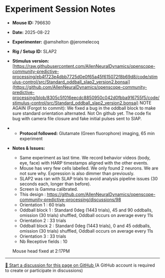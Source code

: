 # Experiment Session Notes

- **Mouse ID:** 796630
- **Date:** 2025-08-22
- **Experimenter:** @amshelton @jeromelecoq 
- **Rig / Setup ID:** SLAP2
- **Stimulus version:** [https://raw.githubusercontent.com/AllenNeuralDynamics/openscope-community-predictive-processing/eb4f723e4dbb7725d0e0f65a45f615072f8b69d8/code/stimulus-control/src/Standard_oddball_slap2_version2.bonsai](https://github.com/AllenNeuralDynamics/openscope-community-predictive-processing/blob/8305c5f016eecdc8850950c042d0fbba916755f5/code/stimulus-control/src/Standard_oddball_slap2_version2.bonsai)
NOTE AGAIN (Forgot to commit): We fixed a bug in the oddball block to make sure standard orientation alternated. Not On github yet.
The code fix bug with camera file closure and fake initial pulses sent to SlAP. 
- - **Protocol followed:** Glutamate (Green fluorophore) imaging, 65 min experiment
- **Notes & Issues:**
    - Same experiment as last time. We record behavior videos (body, eye, face) with HARP timestamps aligned with the other events.
    - Mouse has very few cells labelled. We only found 2 neurons. We are not sure why. Expression is also dimmer than previously. 
    - SLAP2 was ran with SLAP trials to avoid analysis pipeline issues (30 seconds each, longer than before). 
    - Screen is Gamma calibrated.
    - This design : https://github.com/AllenNeuralDynamics/openscope-community-predictive-processing/discussions/98
    - Orientation 1  : 60 trials
    - Oddball block 1 : Standard 0deg (1443 trials), 45 and 90 oddballs, omission (30 trials) shuffled, Oddball occurs on average every  11s
    - Orientation 2  : 33 trials
    - Oddball block 2 : Standard 0deg (1443 trials), 0 and 45 oddballs, omission (30 trials) shuffled, Oddball occurs on average every  11s
    - Orientation 3  : 33 trials
    - Nb Receptive fields : 10
      
    Mouse head fixed at 2:17PM

<!-- DISCUSSION_LINK_START -->
<div class="discussion-link">
    <hr>
    <p>
        <a href="https://github.com/allenneuraldynamics/openscope-community-predictive-processing/discussions/new?category=q-a&title=Discussion%3A%20experiments/allen_institute/slap2/allen_institute_796630_2025_08_25" target="_blank">
            💬 Start a discussion for this page on GitHub
        </a>
        <span class="note">(A GitHub account is required to create or participate in discussions)</span>
    </p>
</div>
<!-- DISCUSSION_LINK_END -->
